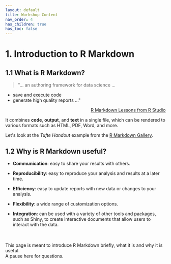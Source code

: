 ```yaml
---
layout: default
title: Workshop Content
nav_order: 4
has_children: true
has_toc: false
---
```


# 1. Introduction to R Markdown

## 1.1 What is R Markdown?
> "... an authoring framework for data science ...
- save and execute code
- generate high quality reports ..."
<div style="text-align: right">
	<p><a href="https://rmarkdown.rstudio.com/lesson-1.html">R Markdown Lessons from R Studio</a></p>
</div>

It combines **code**, **output**, and **text** in a single file, which can be rendered to various formats such as HTML, PDF, Word, and more.

Let's look at the *Tufte Handout* example from the [R Markdown Gallery](https://rmarkdown.rstudio.com/gallery.html).


## 1.2 Why is R Markdown useful?
- **Communication**: easy to share your results with others.

- **Reproducibility**: easy to reproduce your analysis and results at a later time.

- **Efficiency**: easy to update reports with new data or changes to your analysis.

- **Flexibility**: a wide range of customization options.

- **Integration**: can be used with a variety of other tools and packages, such as Shiny, to create interactive documents that allow users to interact with the data.

<br>
<br>
This page is meant to introduce R Markdown briefly, what it is and why it is useful.
<br>
A pause here for questions.
